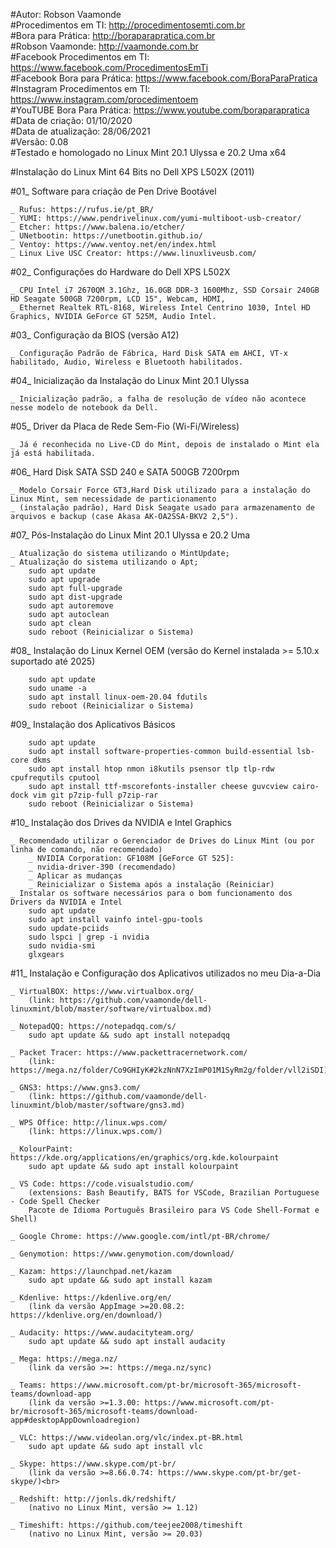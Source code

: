 #Autor: Robson Vaamonde<br>
#Procedimentos em TI: http://procedimentosemti.com.br<br>
#Bora para Prática: http://boraparapratica.com.br<br>
#Robson Vaamonde: http://vaamonde.com.br<br>
#Facebook Procedimentos em TI: https://www.facebook.com/ProcedimentosEmTi<br>
#Facebook Bora para Prática: https://www.facebook.com/BoraParaPratica<br>
#Instagram Procedimentos em TI: https://www.instagram.com/procedimentoem<br>
#YouTUBE Bora Para Prática: https://www.youtube.com/boraparapratica<br>
#Data de criação: 01/10/2020<br>
#Data de atualização: 28/06/2021<br>
#Versão: 0.08<br>
#Testado e homologado no Linux Mint  20.1 Ulyssa e 20.2 Uma x64

#Instalação do Linux Mint 64 Bits no Dell XPS L502X (2011)

#01_ Software para criação de Pen Drive Bootável<br>

	_ Rufus: https://rufus.ie/pt_BR/
	_ YUMI: https://www.pendrivelinux.com/yumi-multiboot-usb-creator/
	_ Etcher: https://www.balena.io/etcher/
	_ UNetbootin: https://unetbootin.github.io/
	_ Ventoy: https://www.ventoy.net/en/index.html
	_ Linux Live USC Creator: https://www.linuxliveusb.com/


#02_ Configurações do Hardware do Dell XPS L502X<br>

	_ CPU Intel i7 2670QM 3.1Ghz, 16.0GB DDR-3 1600Mhz, SSD Corsair 240GB HD Seagate 500GB 7200rpm, LCD 15", Webcam, HDMI,
	_ Ethernet Realtek RTL-8168, Wireless Intel Centrino 1030, Intel HD Graphics, NVIDIA GeForce GT 525M, Audio Intel. 

#03_ Configuração da BIOS (versão A12)<br>

	_ Configuração Padrão de Fábrica, Hard Disk SATA em AHCI, VT-x habilitado, Audio, Wireless e Bluetooth habilitados.
	
#04_ Inicialização da Instalação do Linux Mint 20.1 Ulyssa<br>

	_ Inicialização padrão, a falha de resolução de vídeo não acontece nesse modelo de notebook da Dell.

#05_ Driver da Placa de Rede Sem-Fio (Wi-Fi/Wireless)<br>

	_ Já é reconhecida no Live-CD do Mint, depois de instalado o Mint ela já está habilitada.

#06_ Hard Disk SATA SSD 240 e SATA 500GB 7200rpm<br>

	_ Modelo Corsair Force GT3,Hard Disk utilizado para a instalação do Linux Mint, sem necessidade de particionamento 
	_ (instalação padrão), Hard Disk Seagate usado para armazenamento de arquivos e backup (case Akasa AK-OA2SSA-BKV2 2,5").
	
#07_ Pós-Instalação do Linux Mint 20.1 Ulyssa e 20.2 Uma<br>

	_ Atualização do sistema utilizando o MintUpdate;
	_ Atualização do sistema utilizando o Apt;
		sudo apt update
		sudo apt upgrade
		sudo apt full-upgrade
		sudo apt dist-upgrade
		sudo apt autoremove
		sudo apt autoclean
		sudo apt clean
		sudo reboot (Reinicializar o Sistema)

#08_ Instalação do Linux Kernel OEM (versão do Kernel instalada >= 5.10.x suportado até 2025)<br>

		sudo apt update
		sudo uname -a
		sudo apt install linux-oem-20.04 fdutils
		sudo reboot (Reinicializar o Sistema)

#09_ Instalação dos Aplicativos Básicos<br>

		sudo apt update
		sudo apt install software-properties-common build-essential lsb-core dkms
		sudo apt install htop nmon i8kutils psensor tlp tlp-rdw cpufrequtils cputool
		sudo apt install ttf-mscorefonts-installer cheese guvcview cairo-dock vim git p7zip-full p7zip-rar
		sudo reboot (Reinicializar o Sistema)
	
#10_ Instalação dos Drives da NVIDIA e Intel Graphics<br>

	_ Recomendado utilizar o Gerenciador de Drives do Linux Mint (ou por linha de comando, não recomendado)
		_ NVIDIA Corporation: GF108M [GeForce GT 525]: 
		_ nvidia-driver-390 (recomendado)
		_ Aplicar as mudanças
		_ Reinicializar o Sistema após a instalação (Reiniciar)
	_ Instalar os software necessários para o bom funcionamento dos Drivers da NVIDIA e Intel
		sudo apt update
		sudo apt install vainfo intel-gpu-tools
		sudo update-pciids
		sudo lspci | grep -i nvidia
		sudo nvidia-smi
		glxgears

#11_ Instalação e Configuração dos Aplicativos utilizados no meu Dia-a-Dia<br>

	_ VirtualBOX: https://www.virtualbox.org/
		(link: https://github.com/vaamonde/dell-linuxmint/blob/master/software/virtualbox.md)

	_ NotepadQQ: https://notepadqq.com/s/
		sudo apt update && sudo apt install notepadqq

	_ Packet Tracer: https://www.packettracernetwork.com/
		(link: https://mega.nz/folder/Co9GHIyK#2kzNnN7XzImP01M1SyRm2g/folder/vll2iSDI)

	_ GNS3: https://www.gns3.com/
		(link: https://github.com/vaamonde/dell-linuxmint/blob/master/software/gns3.md)

	_ WPS Office: http://linux.wps.com/
		(link: https://linux.wps.com/)

	_ KolourPaint: https://kde.org/applications/en/graphics/org.kde.kolourpaint
		sudo apt update && sudo apt install kolourpaint

	_ VS Code: https://code.visualstudio.com/
		(extensions: Bash Beautify, BATS for VSCode, Brazilian Portuguese - Code Spell Checker 
		Pacote de Idioma Português Brasileiro para VS Code Shell-Format e Shell)

	_ Google Chrome: https://www.google.com/intl/pt-BR/chrome/

	_ Genymotion: https://www.genymotion.com/download/

	_ Kazam: https://launchpad.net/kazam
		sudo apt update && sudo apt install kazam

	_ Kdenlive: https://kdenlive.org/en/
		(link da versão AppImage >=20.08.2: https://kdenlive.org/en/download/)

	_ Audacity: https://www.audacityteam.org/
		sudo apt update && sudo apt install audacity

	_ Mega: https://mega.nz/
		(link da versão >=: https://mega.nz/sync)

	_ Teams: https://www.microsoft.com/pt-br/microsoft-365/microsoft-teams/download-app
		(link da versão >=1.3.00: https://www.microsoft.com/pt-br/microsoft-365/microsoft-teams/download-app#desktopAppDownloadregion)

	_ VLC: https://www.videolan.org/vlc/index.pt-BR.html
		sudo apt update && sudo apt install vlc

	_ Skype: https://www.skype.com/pt-br/
		(link da versão >=8.66.0.74: https://www.skype.com/pt-br/get-skype/)<br>

	_ Redshift: http://jonls.dk/redshift/
		(nativo no Linux Mint, versão >= 1.12)

	_ Timeshift: https://github.com/teejee2008/timeshift
		(nativo no Linux Mint, versão >= 20.03)
